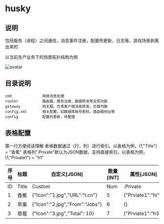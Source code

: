 # husky

## 说明
包括服务（进程）之间通信，消息事件注册，配置热更新，日志等。游戏场景剥离出来的

以当前生产业务下的场景拓扑结构为例

![avatar](doc/service.png)

## 目录说明

```
cmd              网络消息处理
router           路由服，服务注册，数据转发等全局功能
gateway          网关服，负责客户端消息转发、负载均衡
config.xml       相关配置，如数据库账号密码，路由服地址等
config           配置热更新，待整理
```

## 表格配置
第一行方便阅读理解
表格数据通过（行，列）进行索引。以表格为例，(1,"Title") = "香蕉"
表格列".Private"默认为JSON数据，支持直接索引。以表格为例，(1,"Private1") = "h1"

序号 | 标题 | 自定义[JSON] |  数量[INT] | 属性[JSON] 
-|-|-|-|-
ID | Title | Custom | Num | .Private
1 | 香蕉 | {"Icon":"1.jpg","URL":"t.cn"} | 5 | {"Prviate1":"hi"}
2 | 苹果 | {"Icon":"2.jpg","From":"Jobs"} | 6 | {}
3 | 草莓 | {"Icon":"3.jpg","Total": 10} | 7 | {"Prviate1":"h3"}
